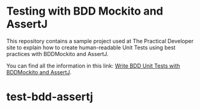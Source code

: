# Testing with BDD Mockito and AssertJ

This repository contains a sample project used at The Practical Developer site to explain how to create human-readable Unit Tests using best practices with BDDMockito and AssertJ.

You can find all the information in this link: [Write BDD Unit Tests with BDDMockito and AssertJ](https://thepracticaldeveloper.com/2018/05/10/write-bdd-unit-tests-with-bddmockito-and-assertj).
# test-bdd-assertj
